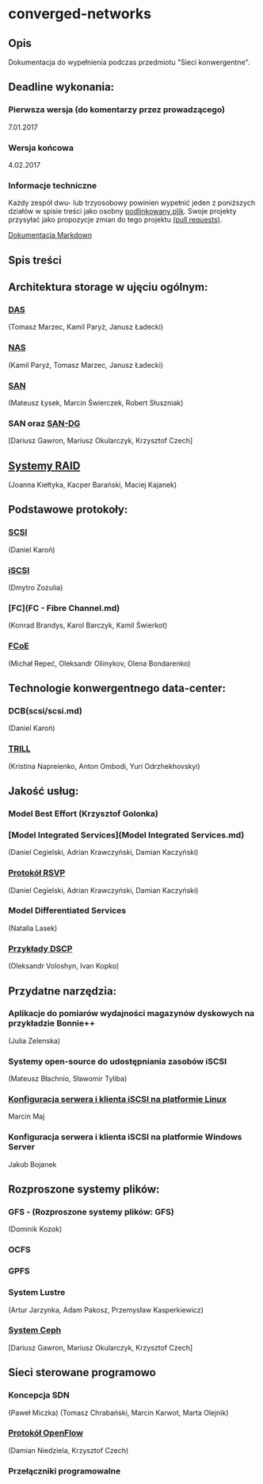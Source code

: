 # converged-networks

## Opis
Dokumentacja do wypełnienia podczas przedmiotu "Sieci konwergentne".

## Deadline  wykonania:

### Pierwsza wersja (do komentarzy przez prowadzącego)

7.01.2017

### Wersja końcowa

4.02.2017

### Informacje techniczne

Każdy zespół dwu- lub trzyosobowy powinien wypełnić jeden z poniższych działów w spisie treści
jako osobny [podlinkowany plik](FCoE.md).
Swoje projekty przysyłać jako propozycje zmian do tego projektu [(pull requests)](https://help.github.com/articles/about-pull-requests/).

[Dokumentacja Markdown](https://guides.github.com/features/mastering-markdown/)

## Spis treści

## Architektura storage w ujęciu ogólnym:
### [DAS](das.md)

(Tomasz Marzec, Kamil Paryż, Janusz Ładecki)
### [NAS](nas.md)

(Kamil Paryż, Tomasz Marzec, Janusz Ładecki)

### [SAN](SAN-2.md)
(Mateusz Łysek, Marcin Świerczek, Robert Słuszniak)

### SAN oraz [SAN-DG](SAN-DG/SAN-DG.md)
[Dariusz Gawron, Mariusz Okularczyk, Krzysztof Czech]

## [Systemy RAID](RAID.md)
(Joanna Kiełtyka, Kacper Barański, Maciej Kajanek)

## Podstawowe protokoły:

### [SCSI](scsi/scsi.md)
(Daniel Karoń)

### [iSCSI](iSCSI.md)
(Dmytro Zozulia)

### [FC](FC - Fibre Channel.md)
(Konrad Brandys, Karol Barczyk, Kamil Świerkot)

### [FCoE](FCoE.md)
(Michał Repeć, Oleksandr Oliinykov, Olena Bondarenko)

## Technologie konwergentnego data-center:

### DCB(scsi/scsi.md)
(Daniel Karoń)

### [TRILL](TRILL.md)
(Kristina Napreienko, Anton Ombodi, Yuri Odrzhekhovskyi)

## Jakość usług:

### Model Best Effort (Krzysztof Golonka)

### [Model Integrated Services](Model Integrated Services.md)
(Daniel Cegielski, Adrian Krawczyński, Damian Kaczyński)

### [Protokół RSVP](RSVP.md)
(Daniel Cegielski, Adrian Krawczyński, Damian Kaczyński)

### Model Differentiated Services
(Natalia Lasek)

### [Przykłady DSCP](PrzykladyDSCP.md)
(Oleksandr Voloshyn, Ivan Kopko)

## Przydatne narzędzia:

### Aplikacje do pomiarów wydajności magazynów dyskowych na przykładzie Bonnie++
(Julia Zelenska)

### Systemy open-source do udostępniania zasobów iSCSI
(Mateusz Błachnio, Sławomir Tyliba)

### [Konfiguracja serwera i klienta iSCSI na platformie Linux](iSCSI_Linux.md)
Marcin Maj

### Konfiguracja serwera i klienta iSCSI na platformie Windows Server
Jakub Bojanek

## Rozproszone systemy plików:
### GFS - (Rozproszone systemy plików: GFS)
(Dominik Kozok)

### OCFS
### GPFS
### System Lustre

(Artur Jarzynka, Adam Pakosz, Przemysław Kasperkiewicz)
### [System Ceph](CEPH-DG/CEPH-DG.md) 

[Dariusz Gawron, Mariusz Okularczyk, Krzysztof Czech]

## Sieci sterowane programowo
### Koncepcja SDN
(Paweł Miczka)
(Tomasz Chrabański, Marcin Karwot, Marta Olejnik)
### [Protokół OpenFlow](Openflow.md)
(Damian Niedziela, Krzysztof Czech)
### Przełączniki programowalne
